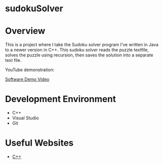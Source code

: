 # sudokuSolver


 # Overview 

This is a project where I take the Sudoku solver program I've written in Java to a newer version in C++. This sudoku solver reads the puzzle textfile, solves the puzzle using recursion, then saves the solution into a separate text file. 

YouTube demonstration: 

[Software Demo Video](https://youtu.be/3Z45Zv3oPVQ)



# Development Environment 

- C++
- Visual Studio
- Git

# Useful Websites 

* [C++](https://www.cplusplus.com/)
